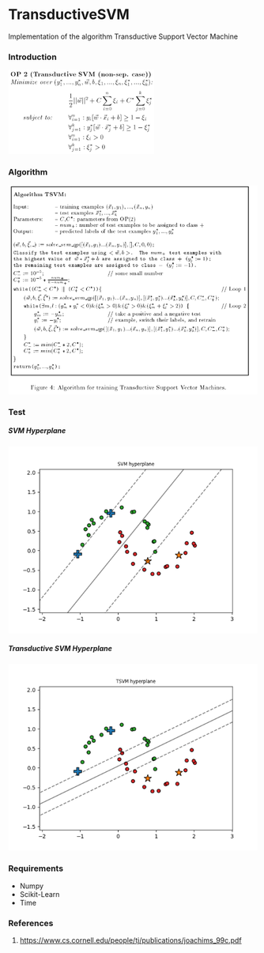 # TransductiveSVM
Implementation of the algorithm Transductive Support Vector Machine

### Introduction

![alt text](https://github.com/DanieleMugnaiSW/TransductiveSVM/blob/master/download.png)


### Algorithm

![alt text](https://github.com/DanieleMugnaiSW/TransductiveSVM/blob/master/Alg.png)

### Test
##### SVM Hyperplane
![alt text](https://github.com/DanieleMugnaiSW/TransductiveSVM/blob/master/SVM.png)
##### Transductive SVM Hyperplane

![alt text](https://github.com/DanieleMugnaiSW/TransductiveSVM/blob/master/TSVM.png)


### Requirements
* Numpy
* Scikit-Learn
* Time

### References 
1. https://www.cs.cornell.edu/people/tj/publications/joachims_99c.pdf
